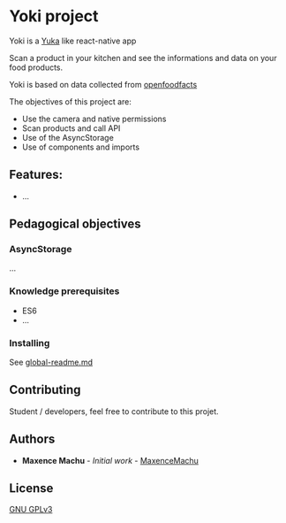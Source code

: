 # Yoki project

Yoki is a  [Yuka](https://yuka.io/) like react-native app

Scan a product in your kitchen and see the informations and data on your food products.

Yoki is based on data collected from [openfoodfacts](https://world.openfoodfacts.org/)

The objectives of this project are: 
* Use the camera and native permissions
* Scan products and call API
* Use of the AsyncStorage
* Use of components and imports

## Features: 

* ...

## Pedagogical objectives

### AsyncStorage
...


### Knowledge prerequisites

* ES6
* ...


### Installing
 See [global-readme.md](../readme.md)

## Contributing

Student / developers, feel free to contribute to this projet. 

## Authors

* **Maxence Machu** - *Initial work* - [MaxenceMachu](https://github.com/maxence-machu)

## License
[GNU GPLv3](https://choosealicense.com/licenses/gpl-3.0/)
